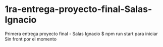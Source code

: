 # 1ra-entrega-proyecto-final-Salas-Ignacio
Primera entrega proyecto final - Salas Ignacio
$ npm run start para iniciar
Sin front por el momento
